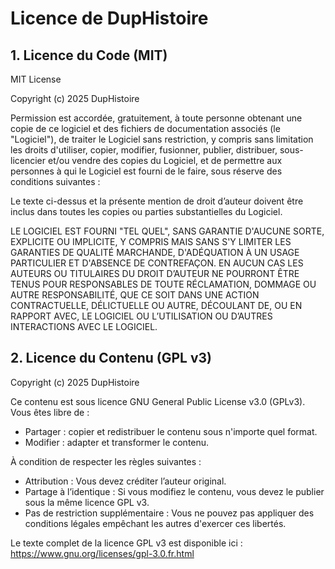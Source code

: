 # Licence de DupHistoire

## 1. Licence du Code (MIT)

MIT License  

Copyright (c) 2025 DupHistoire  

Permission est accordée, gratuitement, à toute personne obtenant une copie de ce logiciel et des fichiers de documentation associés (le "Logiciel"), de traiter le Logiciel sans restriction, y compris sans limitation les droits d'utiliser, copier, modifier, fusionner, publier, distribuer, sous-licencier et/ou vendre des copies du Logiciel, et de permettre aux personnes à qui le Logiciel est fourni de le faire, sous réserve des conditions suivantes :  

Le texte ci-dessus et la présente mention de droit d’auteur doivent être inclus dans toutes les copies ou parties substantielles du Logiciel.  

LE LOGICIEL EST FOURNI "TEL QUEL", SANS GARANTIE D'AUCUNE SORTE, EXPLICITE OU IMPLICITE, Y COMPRIS MAIS SANS S'Y LIMITER LES GARANTIES DE QUALITÉ MARCHANDE, D'ADÉQUATION À UN USAGE PARTICULIER ET D'ABSENCE DE CONTREFAÇON. EN AUCUN CAS LES AUTEURS OU TITULAIRES DU DROIT D’AUTEUR NE POURRONT ÊTRE TENUS POUR RESPONSABLES DE TOUTE RÉCLAMATION, DOMMAGE OU AUTRE RESPONSABILITÉ, QUE CE SOIT DANS UNE ACTION CONTRACTUELLE, DÉLICTUELLE OU AUTRE, DÉCOULANT DE, OU EN RAPPORT AVEC, LE LOGICIEL OU L’UTILISATION OU D’AUTRES INTERACTIONS AVEC LE LOGICIEL.

## 2. Licence du Contenu (GPL v3)

Copyright (c) 2025 DupHistoire

Ce contenu est sous licence GNU General Public License v3.0 (GPLv3).  
Vous êtes libre de :  
- Partager : copier et redistribuer le contenu sous n'importe quel format.  
- Modifier : adapter et transformer le contenu.  

À condition de respecter les règles suivantes :  
- Attribution : Vous devez créditer l’auteur original.  
- Partage à l’identique : Si vous modifiez le contenu, vous devez le publier sous la même licence GPL v3.  
- Pas de restriction supplémentaire : Vous ne pouvez pas appliquer des conditions légales empêchant les autres d'exercer ces libertés.  

Le texte complet de la licence GPL v3 est disponible ici : https://www.gnu.org/licenses/gpl-3.0.fr.html

